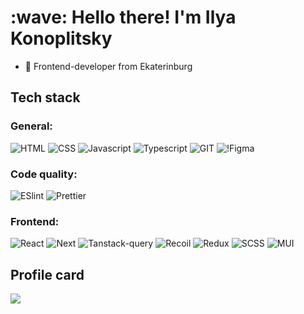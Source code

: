 <h1 align="left">:wave: Hello there! I'm Ilya Konoplitsky</h1>

- 🌱 Frontend-developer from Ekaterinburg

## Tech stack

### General:
![HTML](https://img.shields.io/badge/HTML5-E34F26.svg?style=for-the-badge&logo=HTML5&logoColor=white)
![CSS](https://img.shields.io/badge/CSS3-1572B6.svg?style=for-the-badge&logo=CSS3&logoColor=white)
![Javascript](https://img.shields.io/badge/JavaScript-F7DF1E.svg?style=for-the-badge&logo=JavaScript&logoColor=black)
![Typescript](https://img.shields.io/badge/TypeScript-3178C6.svg?style=for-the-badge&logo=TypeScript&logoColor=white)
![GIT](https://img.shields.io/badge/Git-F05032.svg?style=for-the-badge&logo=Git&logoColor=white)
![!Figma](https://img.shields.io/badge/Figma-F24E1E.svg?style=for-the-badge&logo=Figma&logoColor=white)

### Code quality:
![ESlint](https://img.shields.io/badge/ESLint-4B32C3.svg?style=for-the-badge&logo=ESLint&logoColor=white)
![Prettier](https://img.shields.io/badge/Prettier-F7B93E.svg?style=for-the-badge&logo=Prettier&logoColor=black)

### Frontend:
![React](https://img.shields.io/badge/react-%2320232a.svg?style=for-the-badge&logo=react&logoColor=%2361DAFB)
![Next](https://img.shields.io/badge/Next.js-000000.svg?style=for-the-badge&logo=nextdotjs&logoColor=white)
![Tanstack-query](https://img.shields.io/badge/React%20Query-FF4154.svg?style=for-the-badge&logo=React-Query&logoColor=white)
![Recoil](https://img.shields.io/badge/Recoil-3578E5.svg?style=for-the-badge&logo=Recoil&logoColor=white)
![Redux](https://img.shields.io/badge/Redux-764ABC.svg?style=for-the-badge&logo=Redux&logoColor=white)
![SCSS](https://img.shields.io/badge/Sass-CC6699.svg?style=for-the-badge&logo=Sass&logoColor=white)
![MUI](https://img.shields.io/badge/MUI-007FFF.svg?style=for-the-badge&logo=MUI&logoColor=white)

## Profile card
![](http://github-profile-summary-cards.vercel.app/api/cards/profile-details?username=axxxius&theme=discord_old_blurple)
